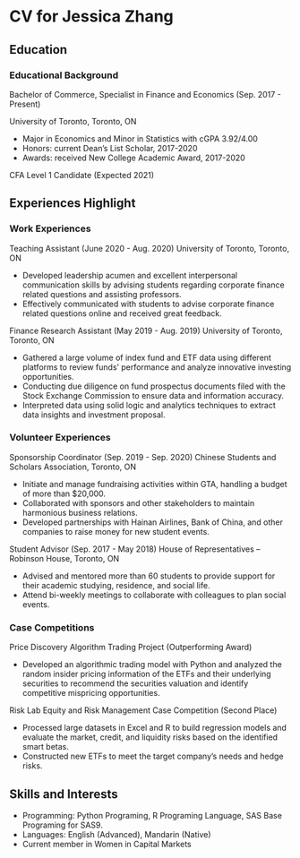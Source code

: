 # CV for Jessica Zhang 

## Education 
### Educational Background
Bachelor of Commerce, Specialist in Finance and Economics (Sep. 2017 - Present)

University of Toronto, Toronto, ON                                                                                                               
* Major in Economics and Minor in Statistics with cGPA 3.92/4.00 
* Honors: current Dean’s List Scholar, 2017-2020
* Awards: received New College Academic Award, 2017-2020

CFA Level 1 Candidate (Expected 2021)

## Experiences Highlight 
### Work Experiences 
Teaching Assistant (June 2020 - Aug. 2020)
University of Toronto, Toronto, ON   
* Developed leadership acumen and excellent interpersonal communication skills by advising students regarding corporate finance related questions and assisting professors.
* Effectively communicated with students to advise corporate finance related questions online and received great feedback.

Finance Research Assistant (May 2019 - Aug. 2019)
University of Toronto, Toronto, ON   
* Gathered a large volume of index fund and ETF data using different platforms to review funds’ performance and analyze innovative investing opportunities. 
* Conducting due diligence on fund prospectus documents filed with the Stock Exchange Commission to ensure data and information accuracy.
* Interpreted data using solid logic and analytics techniques to extract data insights and investment proposal.

### Volunteer Experiences
Sponsorship Coordinator (Sep. 2019 - Sep. 2020)
Chinese Students and Scholars Association, Toronto, ON
* Initiate and manage fundraising activities within GTA, handling a budget of more than $20,000.
* Collaborated with sponsors and other stakeholders to maintain harmonious business relations. 
* Developed partnerships with Hainan Airlines, Bank of China, and other companies to raise money for new student events. 

Student Advisor (Sep. 2017 - May 2018)
House of Representatives – Robinson House, Toronto, ON
* Advised and mentored more than 60 students to provide support for their academic studying, residence, and social life. 
* Attend bi-weekly meetings to collaborate with colleagues to plan social events. 	        

### Case Competitions 
Price Discovery Algorithm Trading Project (Outperforming Award)
* Developed an algorithmic trading model with Python and analyzed the random insider pricing information of the ETFs and their underlying securities to recommend the securities valuation and identify competitive mispricing opportunities.

Risk Lab Equity and Risk Management Case Competition (Second Place)
* Processed large datasets in Excel and R to build regression models and evaluate the market, credit, and liquidity risks based on the identified smart betas. 
* Constructed new ETFs to meet the target company’s needs and hedge risks. 

## Skills and Interests 
* Programming: Python Programing, R Programing Language, SAS Base Programing for SAS9.
* Languages: English (Advanced), Mandarin (Native)
* Current member in Women in Capital Markets







